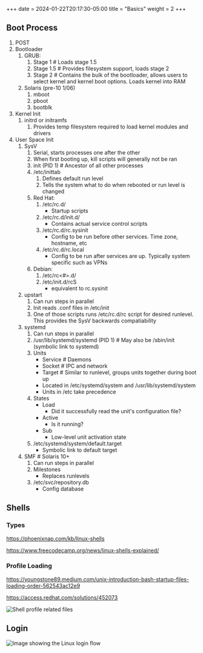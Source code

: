 +++
date = 2024-01-22T20:17:30-05:00
title = "Basics"
weight = 2
+++

## Boot Process

1. POST
2. Bootloader
    1. GRUB:
        1. Stage 1 # Loads stage 1.5
        2. Stage 1.5 # Provides filesystem support, loads stage 2
        3. Stage 2 # Contains the bulk of the bootloader, allows users to select kernel and kernel boot options. Loads kernel into RAM
    2. Solaris (pre-10 1/06)
        1. mboot
        2. pboot
        3. bootblk
3. Kernel Init
    1. initrd or initramfs
        1. Provides temp filesystem required to load kernel modules and drivers
4. User Space Init
    1. SysV
        1. Serial, starts processes one after the other
        2. When first booting up, kill scripts will generally not be ran
        3. init (PID 1) # Ancestor of all other processes
        4. /etc/inittab
            1. Defines default run level
            2. Tells the system what to do when rebooted or run level is changed
        5. Red Hat:
            1. /etc/rc.d/
                * Startup scripts
            2. /etc/rc.d/init.d/
                * Contains actual service control scripts
            3. /etc/rc.d/rc.sysinit
                * Config to be run before other services. Time zone, hostname, etc
            4. /etc/rc.d/rc.local
                * Config to be run after services are up. Typically system specific such as VPNs
        6. Debian:
            1. /etc/rc<#>.d/
            2. /etc/init.d/rcS
                * equivalent to rc.sysinit
    2. upstart
        1. Can run steps in parallel
        2. Init reads .conf files in /etc/init
        3. One of those scripts runs /etc/rc.d/rc script for desired runlevel. This provides the SysV backwards compatiability
    3. systemd
        1. Can run steps in parallel
        2. /usr/lib/systemd/systemd (PID 1) # May also be /sbin/init (symbolic link to systemd)
        3. Units
            * Service # Daemons
            * Socket # IPC and network
            * Target # Similar to runlevel, groups units together during boot up
            * Located in /etc/systemd/system and /usr/lib/systemd/system
            * Units in /etc take precedence
        4. States
            * Load
                * Did it successfully read the unit's configuration file?
            * Active
                * Is it running?
            * Sub
                * Low-level unit activation state
        5. /etc/systemd/system/default.target
            * Symbolic link to default target
    4. SMF # Solaris 10+
        1. Can run steps in parallel
        2. Milestones
            * Replaces runlevels
        3. /etc/svc/repository.db
            * Config database

## Shells
### Types

https://phoenixnap.com/kb/linux-shells

https://www.freecodecamp.org/news/linux-shells-explained/

### Profile Loading

https://youngstone89.medium.com/unix-introduction-bash-startup-files-loading-order-562543ac12e9

https://access.redhat.com/solutions/452073

![Shell profile related files](github.com/phenix66/phenix66.github.io-src/images/shell_profiles.png?width=100%&height=100%)

## Login

![Image showing the Linux login flow](github.com/phenix66/phenix66.github.io-src/images/console_login_flow.png?width=100%&height=100%)
